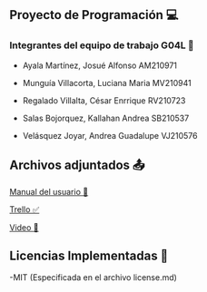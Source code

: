 ## Proyecto de Programación 💻

### Integrantes del equipo de trabajo G04L 👾
- Ayala Martínez, Josué Alfonso     AM210971

- Munguía Villacorta, Luciana Maria MV210941

- Regalado Villalta, César Enrrique RV210723

- Salas Bojorquez, Kallahan Andrea  SB210537

- Velásquez Joyar, Andrea Guadalupe VJ210576

## Archivos adjuntados 📤
 [Manual del usuario 📜](https://drive.google.com/drive/folders/1x4mEqJIhOyMu0dhfVSZFy6rB9AnamTIc?usp=sharing)
 
 [Trello ✅](https://trello.com/b/5URVXxGJ/proyecto-de-programaci%C3%B3n-fase-2-grupo-4-g04t)
 
 [Video 🎥](https://youtu.be/zT0n5oSrQ2s)

## Licencias Implementadas 💬
-MIT (Especificada en el archivo license.md)
